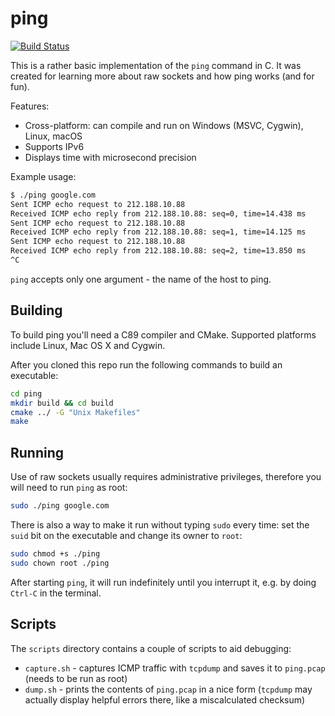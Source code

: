 ping
====

[![Build Status](https://travis-ci.org/sryze/ping.svg?branch=master)](https://travis-ci.org/sryze/ping)

This is a rather basic implementation of the `ping` command in C. It was
created for learning more about raw sockets and how ping works (and for fun).

Features:

* Cross-platform: can compile and run on Windows (MSVC, Cygwin), Linux, macOS
* Supports IPv6
* Displays time with microsecond precision

Example usage:

```sh
$ ./ping google.com
Sent ICMP echo request to 212.188.10.88
Received ICMP echo reply from 212.188.10.88: seq=0, time=14.438 ms
Sent ICMP echo request to 212.188.10.88
Received ICMP echo reply from 212.188.10.88: seq=1, time=14.125 ms
Sent ICMP echo request to 212.188.10.88
Received ICMP echo reply from 212.188.10.88: seq=2, time=13.850 ms
^C
```

`ping` accepts only one argument - the name of the host to ping.

Building
--------

To build ping you'll need a C89 compiler and CMake. Supported platforms include
Linux, Mac OS X and Cygwin.

After you cloned this repo run the following commands to build an executable:

```sh
cd ping
mkdir build && cd build
cmake ../ -G "Unix Makefiles"
make
```

Running
-------

Use of raw sockets usually requires administrative privileges, therefore you
will need to run `ping` as root:

```sh
sudo ./ping google.com
```

There is also a way to make it run without typing `sudo` every time: set the
`suid` bit on the executable and change its owner to `root`:

```sh
sudo chmod +s ./ping
sudo chown root ./ping
```

After starting `ping`, it will run indefinitely until you interrupt it, e.g.
by doing `Ctrl-C` in the terminal.

Scripts
-------

The `scripts` directory contains a couple of scripts to aid debugging:

* `capture.sh` - captures ICMP traffic with `tcpdump` and saves it to
  `ping.pcap` (needs to be run as root)
* `dump.sh` - prints the contents of `ping.pcap` in a nice form (`tcpdump`
   may actually display helpful errors there, like a miscalculated checksum)
